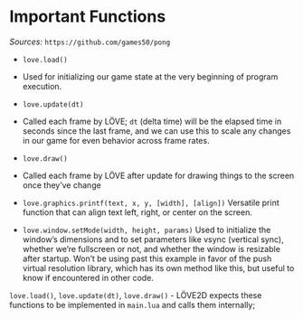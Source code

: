 # Important Functions

*Sources:* `https://github.com/games50/pong`

* `love.load()`
- Used for initializing our game state at the very beginning of program execution.

* `love.update(dt)`
- Called each frame by LÖVE; `dt` (delta time) will be the elapsed time in seconds since
the last frame, and we can use this to scale any changes in our game for even behavior 
across frame rates.

* `love.draw()`
- Called each frame by LÖVE after update for drawing things to the screen once they’ve change

* `love.graphics.printf(text, x, y, [width], [align])`
Versatile print function that can align text left, right, or center on the screen.

* `love.window.setMode(width, height, params)`
Used to initialize the window’s dimensions and to set parameters like vsync (vertical sync), 
whether we’re fullscreen or not, and whether the window is resizable after startup.
Won’t be using past this example in favor of the push virtual resolution library,
which has its own method like this, but useful to know if encountered in other code.

`love.load()`, `love.update(dt)`, `love.draw()` - LÖVE2D expects these functions to be implemented
in `main.lua` and calls them internally;

